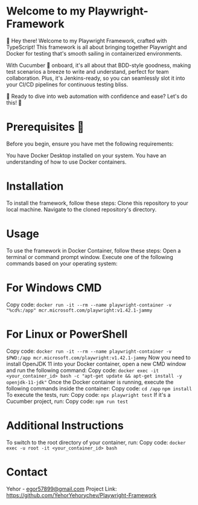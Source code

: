 # Welcome to my Playwright-Framework
👋 Hey there! Welcome to my Playwright Framework, crafted with TypeScript! This framework is all about bringing together Playwright and Docker for testing that's smooth sailing in containerized environments. 

With Cucumber 🥒 onboard, it's all about that BDD-style goodness, making test scenarios a breeze to write and understand, perfect for team collaboration. Plus, it's Jenkins-ready, so you can seamlessly slot it into your CI/CD pipelines for continuous testing bliss. 

🔧 Ready to dive into web automation with confidence and ease? 
Let's do this! 🚀

# Prerequisites 🐳
Before you begin, ensure you have met the following requirements:

You have Docker Desktop installed on your system. 
You have an understanding of how to use Docker containers.

# Installation 
To install the framework, follow these steps:
Clone this repository to your local machine.
Navigate to the cloned repository's directory.

# Usage
To use the framework in Docker Container, follow these steps:
Open a terminal or command prompt window.
Execute one of the following commands based on your operating system:

# For Windows CMD
Copy code:
``docker run -it --rm --name playwright-container -v "%cd%:/app" mcr.microsoft.com/playwright:v1.42.1-jammy``

# For Linux or PowerShell
Copy code:
``docker run -it --rm --name playwright-container -v $PWD:/app mcr.microsoft.com/playwright:v1.42.1-jammy``
Now you need to install OpenJDK 11 into your Docker container, open a new CMD window and run the following command:
Copy code:
``docker exec -it <your_container_id> bash -c "apt-get update && apt-get install -y openjdk-11-jdk"``
Once the Docker container is running, execute the following commands inside the container:
Copy code:
``cd /app``
``npm install``
To execute the tests, run:
Copy code:
``npx playwright test``
If it's a Cucumber project, run:
Copy code:
``npm run test``

# Additional Instructions
To switch to the root directory of your container, run:
Copy code:
``docker exec -u root -it <your_container_id> bash``

# Contact

Yehor - egor57899@gmail.com
Project Link: https://github.com/YehorYehorychev/Playwright-Framework
